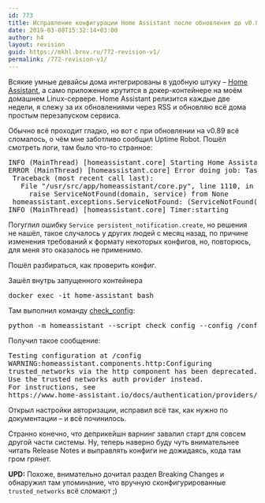 ```yaml
---
id: 773
title: Исправление конфигурации Home Assistant после обновления до v0.89
date: 2019-03-08T15:32:14+03:00
author: h4
layout: revision
guid: https://mkhl.brnv.ru/772-revision-v1/
permalink: /772-revision-v1/
---
```

Всякие умные девайсы дома интегрированы в удобную штуку – [Home Assistant](https://www.home-assistant.io/), а само приложение крутится в докер-контейнере на моём домашнем Linux-сервере. Home Assistant релизится каждые две недели, я слежу за их обновлениями через RSS и обновляю всё дома простым перезапуском сервиса.

Обычно всё проходит гладко, но вот с при обновлении на v0.89 всё сломалось, о чём мне заботливо сообщил Uptime Robot. Пошёл смотреть логи, там было что-то странное:

<pre>INFO (MainThread) [homeassistant.core] Starting Home Assistant
ERROR (MainThread) [homeassistant.core] Error doing job: Task exception was never retrieved
 Traceback (most recent call last):
   File "/usr/src/app/homeassistant/core.py", line 1110, in async_call
     raise ServiceNotFound(domain, service) from None
 homeassistant.exceptions.ServiceNotFound: (ServiceNotFound(...), 'Service persistent_notification.create not found')
INFO (MainThread) [homeassistant.core] Timer:starting
</pre>

Погуглил ошибку `Service persistent_notification.create`, но решения не нашёл, такое случалось у других людей с месяц назад, по причине изменения требований к формату некоторых конфигов, но, повторюсь, для меня это оказалось не применимо.

Пошёл разбираться, как проверить конфиг.

Зашёл внутрь запущенного контейнера

<pre>docker exec -it home-assistant bash
</pre>

Там выполнил команду [check_config](https://www.home-assistant.io/docs/tools/check_config/):

<pre>python -m homeassistant --script check_config --config /config
</pre>

Получил такое сообщение:

<pre>Testing configuration at /config
WARNING:homeassistant.components.http:Configuring 
trusted_networks via the http component has been deprecated. 
Use the trusted networks auth provider instead. 
For instructions, see 
https://www.home-assistant.io/docs/authentication/providers/#trusted-networks
</pre>

Открыл настройки авторизации, исправил всё так, как нужно по документации – и всё починилось.

Странно конечно, что деприкейшн варнинг завалил старт для совсем другой части системы. Ну, теперь наверно буду чуть внимательнее читать Release Notes и выправлять конфиги не дожидаясь, кода там гром грянет.

**UPD:** Похоже, внимательно дочитал раздел Breaking Changes и обнаружил там упоминание, что вручную сконфигурированные `trusted_networks` всё сломают ;)